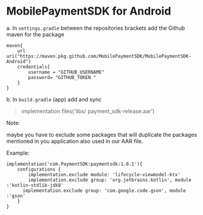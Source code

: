 # MobilePaymentSDK for Android

a.	In `settings.gradle` between the repositories brackets add the Github maven for the package

```
maven{
    url uri("https://maven.pkg.github.com/MobilePaymentSDK/MobilePaymentSDK-Android")
    credentials{
        username = "GITHUB_USERNAME"
        password= "GITHUB_TOKEN "
    }
}
```

b.	In `build.gradle` (app) add and sync

> implementation files('libs/ payment_sdk-release.aar')

Note:

maybe you have to exclude some packages that will duplicate the
packages mentioned in you application also used in our AAR
file.

Example:

```
implementation('com.PaymentSDK:paymentsdk:1.0.1'){
    configurations {
        implementation.exclude module: 'lifecycle-viewmodel-ktx'
        implementation.exclude group: 'org.jetbrains.kotlin', module :'kotlin-stdlib-jdk8'
      implementation.exclude group: 'com.google.code.gson', module :'gson'
    }
}
```
